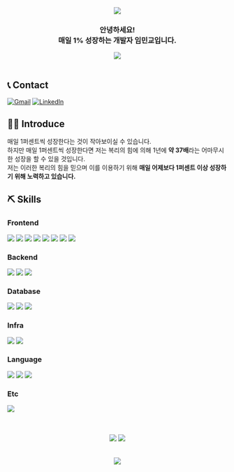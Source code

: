 <!-- Header -->
<div align="center">
  <img src="https://capsule-render.vercel.app/api?type=waving&height=200&text=Lim%20MinKyo&fontAlign=50&fontAlignY=40&color=gradient">
</div>

<!-- Main -->

<div align="center">
  <h3>
    안녕하세요! 
    <br>
    매일 1% 성장하는 개발자 임민교입니다.
  </h3>
</div>

<div align="center">
  <a href="https://limminkyo.notion.site/1-4bf4fae4b2a9406faac0f125e9aa53d0?pvs=4">
    <img src="https://img.shields.io/badge/Resume/Portfolio-FFFFFF?style=for-the-badge&logo=Notion&logoColor=black">
  </a>
</div>

<br>

## 📞 Contact

[![Gmail](https://img.shields.io/badge/Gmail-EA4335?style=flat-square&logo=Gmail&logoColor=white)](mailto:story14547@gmail.com)
[![LinkedIn](https://img.shields.io/badge/-LinkedIn-0077b5?style=flat-square&logo=linkedin&logoColor=white)](https://www.linkedin.com/in/limminkyo)

## 💁🏻 Introduce

매일 1퍼센트씩 성장한다는 것이 작아보이실 수 있습니다. 
<br>
하지만 매일 1퍼센트씩 성장한다면 저는 복리의 힘에 의해 1년에 **약 37배**라는 어마무시한 성장을 할 수 있을 것입니다.
<br>
저는 이러한 복리의 힘을 믿으며 이를 이용하기 위해 **매일 어제보다 1퍼센트 이상 성장하기 위해 노력하고 있습니다.**

## ⛏️ Skills

### Frontend
<div align="left">
  <img src="https://img.shields.io/badge/React-61DAFB?style=flat-square&logo=react&logoColor=white">
  <img src="https://img.shields.io/badge/Next.js-%2320232a.svg?style=flat-square&logo=nextdotjs&logoColor=white">
  <img src="https://img.shields.io/badge/Vue.js-%2320232a.svg?style=flat-square&logo=vuedotjs&logoColor=white&color=%23#4FC08D">
  <img src="https://img.shields.io/badge/React%20Query-FF4154?style=flat-square&logo=react%20query&logoColor=white">
  <img src="https://img.shields.io/badge/Recoil-007af4.svg?style=flat-square&logo=recoil&logoColor=white">
  <img src="https://img.shields.io/badge/TailwindCSS-06B6D4?style=flat-square&logo=tailwindcss&logoColor=white">
  <img src="https://img.shields.io/badge/HTML5-%23E34F26.svg?style=flat-square&logo=html5&logoColor=white">
  <img src="https://img.shields.io/badge/CSS3-%231572B6.svg?style=flat-square&logo=css3&logoColor=white">
</div>
  
### Backend
<div align="left">
  <img src="https://img.shields.io/badge/Nest.js-D91313?style=flat-square&logo=nestjs&logoColor=white">
  <img src="https://img.shields.io/badge/Express.js-000000?style=flat-square&logo=express&logoColor=white">
  <img src="https://img.shields.io/badge/Node.js-%2320232a.svg?style=flat-square&logo=nodedotjs&logoColor=white&color=%23#339933">
</div>

### Database
<div align="left">
  <img src="https://img.shields.io/badge/PostgreSQL-4169e1?style=flat-square&logo=postgresql&logoColor=white">
  <img src="https://img.shields.io/badge/MySQL-00599C?style=flat-square&logo=mysql&logoColor=white">
  <img src="https://img.shields.io/badge/Redis-DC382D?style=flat-square&logo=Redis&logoColor=white">
</div>

### Infra
<div align="left">
  <img src="https://img.shields.io/badge/AWS-FF9900?style=flat-square&logo=Amazon-AWS&logoColor=white">
  <img src="https://img.shields.io/badge/Docker-2496ED?style=flat-square&logo=Docker&logoColor=white">
</div>

### Language
<div align="left">
  <img src="https://img.shields.io/badge/Typescript-%23007ACC.svg?style=flat-square&logo=typescript&logoColor=white">
  <img src="https://img.shields.io/badge/Javascript-%23323330.svg?style=flat-square&logo=javascript&logoColor=white&color=%23F7DF1E">
  <img src="https://img.shields.io/badge/Python-3670A0?style=flat-square&logo=python&logoColor=white">
</div>

### Etc
<div align="left">
  <img src="https://img.shields.io/badge/GraphQL-E10098?style=flat-square&logo=GraphQL&logoColor=white">
</div>

<br>
<br>
<br>

<!-- Footer -->
<div align="center">
  <img src="https://github-readme-stats.vercel.app/api?username=LimMinKyo&show_icons=true">
  <img src="https://github-readme-stats.vercel.app/api/top-langs/?username=LimMinKyo&show_icons=truetitle_color=004386&icon_color=004386&layout=compact">

  <br>
  <br>
  <br>
    
  <a href="https://hits.seeyoufarm.com">
    <img src="https://hits.seeyoufarm.com/api/count/incr/badge.svg?url=https%3A%2F%2Fgithub.com%2FLimMinKyo%2Fhit-counter&count_bg=%2379C83D&title_bg=%23555555&icon=&icon_color=%23E7E7E7&title=hits&edge_flat=false"/>
  </a>
</div>
